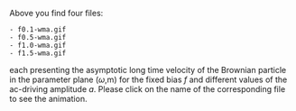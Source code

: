 Above you find four files:

    - f0.1-wma.gif
    - f0.5-wma.gif
    - f1.0-wma.gif
    - f1.5-wma.gif

each presenting the asymptotic long time velocity of the Brownian particle in the parameter plane <v>($\omega$,m) for the fixed bias $f$ and different values of the ac-driving amplitude $a$. Please click on the name of the corresponding file to see the animation.
